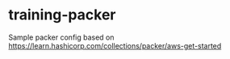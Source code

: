 # training-packer

Sample packer config based on https://learn.hashicorp.com/collections/packer/aws-get-started